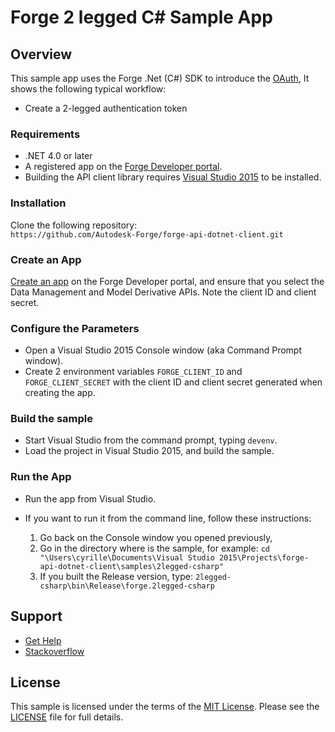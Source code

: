 # Forge 2 legged C# Sample App

## Overview
This sample app uses the Forge .Net (C#) SDK to introduce the 
[OAuth](https://developer.autodesk.com/en/docs/oauth/v2/overview/), 
It shows the following typical workflow:

* Create a 2-legged authentication token


### Requirements
* .NET 4.0 or later
* A registered app on the <a href="https://developer.autodesk.com/myapps" target="_blank">Forge Developer portal</a>.
* Building the API client library requires [Visual Studio 2015](https://www.visualstudio.com/downloads/) to be installed.


### Installation
Clone the following repository:<br />
    ```https://github.com/Autodesk-Forge/forge-api-dotnet-client.git```


### Create an App
[Create an app](https://developer.autodesk.com/en/docs/oauth/v2/tutorials/create-app/) on the 
Forge Developer portal, and ensure that you select the Data Management and Model Derivative APIs. 
Note the client ID and client secret.


### Configure the Parameters
* Open a Visual Studio 2015 Console window (aka Command Prompt window).
* Create 2 environment variables `FORGE_CLIENT_ID` and `FORGE_CLIENT_SECRET` with the client ID and 
client secret generated when creating the app.


### Build the sample
* Start Visual Studio from the command prompt, typing ``` devenv ```.
* Load the project in Visual Studio 2015, and build the sample.


### Run the App
* Run the app from Visual Studio.
* If you want to run it from the command line, follow these instructions:

  1. Go back on the Console window you opened previously,
  2. Go in the directory where is the sample, for example: ``` cd "\Users\cyrille\Documents\Visual Studio 2015\Projects\forge-api-dotnet-client\samples\2legged-csharp" ```
  3. If you built the Release version, type: ``` 2legged-csharp\bin\Release\forge.2legged-csharp ```


## Support
* [Get Help](https://developer.autodesk.com/en/support/get-help)
* [Stackoverflow](http://stackoverflow.com/questions/tagged/forge)


## License

This sample is licensed under the terms of the [MIT License](http://opensource.org/licenses/MIT).
Please see the [LICENSE](LICENSE) file for full details.
